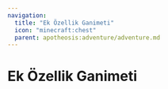 ```yaml
---
navigation:
  title: "Ek Özellik Ganimeti"
  icon: "minecraft:chest"
  parent: apotheosis:adventure/adventure.md
---
```


# Ek Özellik Ganimeti

<SubPages />